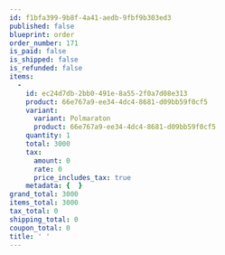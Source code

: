 ```yaml
---
id: f1bfa399-9b8f-4a41-aedb-9fbf9b303ed3
published: false
blueprint: order
order_number: 171
is_paid: false
is_shipped: false
is_refunded: false
items:
  -
    id: ec24d7db-2bb0-491e-8a55-2f0a7d08e313
    product: 66e767a9-ee34-4dc4-8681-d09bb59f0cf5
    variant:
      variant: Polmaraton
      product: 66e767a9-ee34-4dc4-8681-d09bb59f0cf5
    quantity: 1
    total: 3000
    tax:
      amount: 0
      rate: 0
      price_includes_tax: true
    metadata: {  }
grand_total: 3000
items_total: 3000
tax_total: 0
shipping_total: 0
coupon_total: 0
title: ' '
---
```

